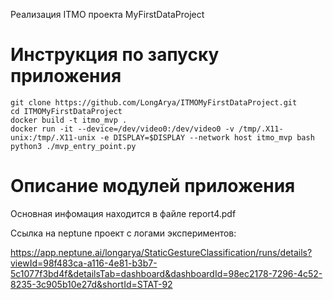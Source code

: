 Реализация ITMO проекта MyFirstDataProject

# Инструкция по запуску приложения

```
git clone https://github.com/LongArya/ITMOMyFirstDataProject.git
cd ITMOMyFirstDataProject 
docker build -t itmo_mvp .
docker run -it --device=/dev/video0:/dev/video0 -v /tmp/.X11-unix:/tmp/.X11-unix -e DISPLAY=$DISPLAY --network host itmo_mvp bash
python3 ./mvp_entry_point.py
```

# Описание модулей приложения

Основная инфомация находится в файле report4.pdf

Ссылка на neptune проект с логами экспериментов:

https://app.neptune.ai/longarya/StaticGestureClassification/runs/details?viewId=98f483ca-a116-4e81-b3b7-5c1077f3bd4f&detailsTab=dashboard&dashboardId=98ec2178-7296-4c52-8235-3c905b10e27d&shortId=STAT-92
